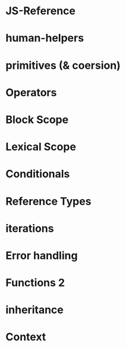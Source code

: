 # JS-Reference

# human-helpers

# primitives (& coersion)

# Operators

# Block Scope

# Lexical Scope

# Conditionals

# Reference Types

# iterations

# Error handling

# Functions 2

# inheritance

# Context

